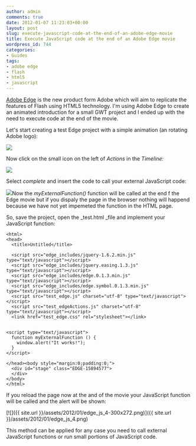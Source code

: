 ```yaml
---
author: admin
comments: true
date: 2012-01-07 11:23:03+00:00
layout: post
slug: execute-javascript-code-at-the-end-of-an-adobe-edge-movie
title: Execute JavaScript code at the end of an Adobe Edge movie
wordpress_id: 744
categories:
- Guides
tags:
- adobe edge
- flash
- html5
- javascript
---
```


[Adobe Edge](http://labs.adobe.com/technologies/edge/) is the new product form Adobe which will aim to replicate the features of Flash using HTML5 technology. I'm using Adobe Edge to create an animated introduction for a small GWT project and I ended up with the need to execute code at the end of the movie.

<!-- more -->Let's start creating a test Edge project with a simple animation (an rotating Adobe logo):

[![](http://www.expobrain.net/wp-content/uploads/2012/01/edge_js_1-300x175.png)](http://www.expobrain.net/wp-content/uploads/2012/01/edge_js_1.png)

Now click on the small icon on the left of _Actions_ in the _Timeline:_

[![](http://www.expobrain.net/wp-content/uploads/2012/01/edge_js_2-300x266.png)](http://www.expobrain.net/wp-content/uploads/2012/01/edge_js_2.png)

Select _complete_ and insert the code to call your external JavaScript code:

[![](http://www.expobrain.net/wp-content/uploads/2012/01/edge_js_3-300x203.png)](http://www.expobrain.net/wp-content/uploads/2012/01/edge_js_3.png)Now the _myExternalFunction()_ function will be called at the end f the Edge movie but if you dispaly the page in the browser nothing will happend because we have not yet impemeted the function in the HTML page.

So, save the project, open the _test.html _file and implement your JavaScript function:

    
    
    
    <html>
    <head>
      <title>Untitled</title>
    
      <script src="edge_includes/jquery-1.6.2.min.js" type="text/javascript"></script>
      <script src="edge_includes/jquery.easing.1.3.js" type="text/javascript"></script>
      <script src="edge_includes/edge.0.1.3.min.js" type="text/javascript"></script>
      <script src="edge_includes/edge.symbol.0.1.3.min.js" type="text/javascript"></script>
      <script src="test_edge.js" charset="utf-8" type="text/javascript"></script>
      <script src="test_edgeActions.js" charset="utf-8" type="text/javascript"></script>
      <link href="test_edge.css" rel="stylesheet"></link>
    
    
    <script type="text/javascript">
      function myExternalFunction () {
        window.alert("It works!");
      }
    </script>
    
    </head><body style="margin:0;padding:0;">
      <div id="stage" class="EDGE-15894577">
      </div>
    </body>
    </html>
    


If you reload the page now at the and of the movie your JavaScript function will be called and the alert will be shown:

[![]({{ site.url }}/assets/2012/01/edge_js_4-300x272.png)]({{ site.url }}/assets/2012/01/edge_js_4.png)

This method can be applied for any case you need to call external JavaScript functions or run small portions of JavaScript code.
